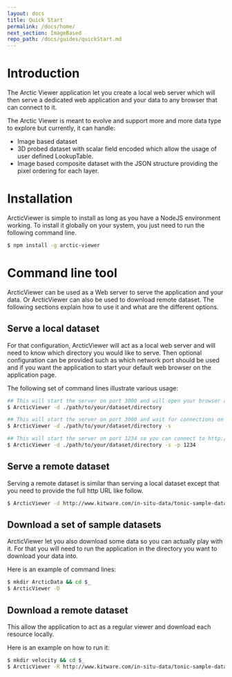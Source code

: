 ```yaml
---
layout: docs
title: Quick Start
permalink: /docs/home/
next_section: ImageBased
repo_path: /docs/guides/quickStart.md
---
```


# Introduction

The Arctic Viewer application let you create a local web server which will then
serve a dedicated web application and your data to any browser that can connect
to it.

The Arctic Viewer is meant to evolve and support more and more data type to
explore but currently, it can handle:

- Image based dataset
- 3D probed dataset with scalar field encoded which allow the usage of user defined LookupTable.
- Image based composite dataset with the JSON structure providing the pixel ordering for each layer.

# Installation

ArcticViewer is simple to install as long as you have a NodeJS environment working.
To install it globally on your system, you just need to run the following command
line.

```sh
$ npm install -g arctic-viewer
```

# Command line tool

ArcticViewer can be used as a Web server to serve the application and your data.
Or ArcticViewer can also be used to download remote dataset. The following sections
explain how to use it and what are the different options.

## Serve a local dataset

For that configuration, ArcticViewer will act as a local web server and will need
to know which directory you would like to serve. Then optional configuration can
be provided such as which network port should be used and if you want the application
to start your default web browser on the application page.

The following set of command lines illustrate various usage:

```sh
## This will start the server on port 3000 and will open your browser automatically
$ ArcticViewer -d ./path/to/your/dataset/directory

## This will start the server on port 3000 and wait for connections on http://localhost:3000
$ ArcticViewer -d ./path/to/your/dataset/directory -s

## This will start the server on port 1234 so you can connect to http://localhost:1234
$ ArcticViewer -d ./path/to/your/dataset/directory -s -p 1234
```

## Serve a remote dataset

Serving a remote dataset is similar than serving a local dataset except that
you need to provide the full http URL like follow.

```sh
$ ArcticViewer -d http://www.kitware.com/in-situ-data/tonic-sample-data/hydra-image-fluid-velocity
```

## Download a set of sample datasets

ArcticViewer let you also download some data so you can actually play with it.
For that you will need to run the application in the directory you want to
download your data into.

Here is an example of command lines:

```sh
$ mkdir ArcticData && cd $_
$ ArcticViewer -D
```

## Download a remote dataset

This allow the application to act as a regular viewer and download each resource
locally.

Here is an example on how to run it:

```sh
$ mkdir velocity && cd $_
$ ArcticViewer -R http://www.kitware.com/in-situ-data/tonic-sample-data/hydra-image-fluid-velocity
```
